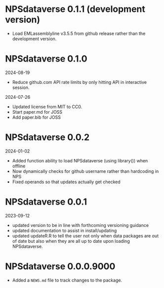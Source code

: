 # NPSdataverse 0.1.1 (development version)
* Load EMLassemblyline v3.5.5 from github release rather than the development version.

# NPSdataverse 0.1.0

2024-08-19
* Reduce github.com API rate limits by only hitting API in interactive session.

2024-07-26
* Updated license from MIT to CC0.
* Start paper.md for JOSS
* Add paper.bib for JOSS

# NPSdataverse 0.0.2

2024-01-02

* Added function ability to load NPSdataverse (using library()) when offline
* Now dynamically checks for github username rather than hardcoding in NPS
* Fixed operands so that updates actually get checked

# NPSdataverse 0.0.1

2023-09-12

* updated version to be in line with forthcoming versioning guidance
* updated documentation to assist in install/updating 
* updated updateR.R to tell the user not only when data packages are out of date but also when they are all up to date upon loading NPSdataverse.

# NPSdataverse 0.0.0.9000

* Added a `NEWS.md` file to track changes to the package.
